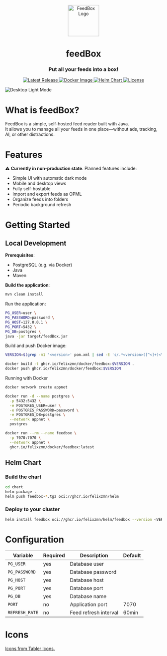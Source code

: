 <p align="center">
  <img src="./src/main/resources/static/icons/package.svg" alt="FeedBox Logo" width="100"/>
</p>

<h1 align="center">feedBox</h1>
<h3 align="center">Put all your feeds into a box!</h3>

<p align="center">
  <!-- Build / CI -->
  <!-- <a href="https://github.com/felixzmn/feedbox/actions">
    <img src="https://github.com/felixzmn/feedbox/actions/workflows/build.yml/badge.svg" alt="Build Status"/>
  </a> -->
  <!-- Latest Release -->
  <a href="https://github.com/felixzmn/feedbox/releases">
    <img src="https://img.shields.io/github/v/release/felixzmn/feedbox?logo=github" alt="Latest Release"/>
  </a>
  <!-- Docker Image -->
  <a href="https://ghcr.io/felixzmn/docker/feedbox">
    <img src="https://img.shields.io/badge/docker-ghcr.io%2Ffeedbox-blue?logo=docker" alt="Docker Image"/>
  </a>
  <!-- Helm Chart -->
  <a href="https://ghcr.io/felixzmn/helm/feedbox">
    <img src="https://img.shields.io/badge/helm-chart-blue?logo=helm" alt="Helm Chart"/>
  </a>
  <!-- License -->
  <a href="./LICENSE">
    <img src="https://img.shields.io/github/license/felixzmn/feedbox" alt="License"/>
  </a>
</p>

![Desktop Light Mode](./docs/images/desktop-light.png)

# What is feedBox?

FeedBox is a simple, self-hosted feed reader built with Java.  
It allows you to manage all your feeds in one place—without ads, tracking, AI, or other distractions.

# Features

⚠️ **Currently in non-production state**. Planned features include:

- Simple UI with automatic dark mode
- Mobile and desktop views
- Fully self-hostable
- Import and export feeds as OPML
- Organize feeds into folders
- Periodic background refresh

# Getting Started

## Local Development

**Prerequisites**:

- PostgreSQL (e.g. via Docker)
- Java
- Maven

**Build the application**:

```bash
mvn clean install
```

Run the application:

```bash
PG_USER=user \
PG_PASSWORD=password \
PG_HOST=127.0.0.1 \
PG_PORT=5432 \
PG_DB=postgres \
java -jar target/feedBox.jar
```

Build and push Docker image:

```bash
VERSION=$(grep -m1 '<version>' pom.xml | sed -E 's/.*<version>([^<]+)<\/version>.*/\1/')

docker build -t ghcr.io/felixzmn/docker/feedbox:$VERSION .
docker push ghcr.io/felixzmn/docker/feedbox:$VERSION
```

Running with Docker

```bash
docker network create appnet

docker run -d --name postgres \
  -p 5432:5432 \
  -e POSTGRES_USER=user \
  -e POSTGRES_PASSWORD=password \
  -e POSTGRES_DB=postgres \
  --network appnet \
  postgres

docker run --rm --name feedbox \
  -p 7070:7070 \
  --network appnet \
  ghcr.io/felixzmn/docker/feedbox:latest
```

## Helm Chart

### Build the chart

```bash
cd chart
helm package .
helm push feedbox-*.tgz oci://ghcr.io/felixzmn/helm
```

### Deploy to your cluster

```bash
helm install feedbox oci://ghcr.io/felixzmn/helm/feedbox --version <VERSION>
```

# Configuration

| Variable       | Required | Description           | Default |
|----------------|----------|-----------------------|---------|
| `PG_USER`      | yes      | Database user         |         |
| `PG_PASSWORD`  | yes      | Database password     |         |
| `PG_HOST`      | yes      | Database host         |         |
| `PG_PORT`      | yes      | Database port         |         |
| `PG_DB`        | yes      | Database name         |         |
| `PORT`         | no       | Application port      | 7070    |
| `REFRESH_RATE` | no       | Feed refresh interval | 60min   |

# Icons

[Icons from Tabler Icons.](https://tablericons.com/)
